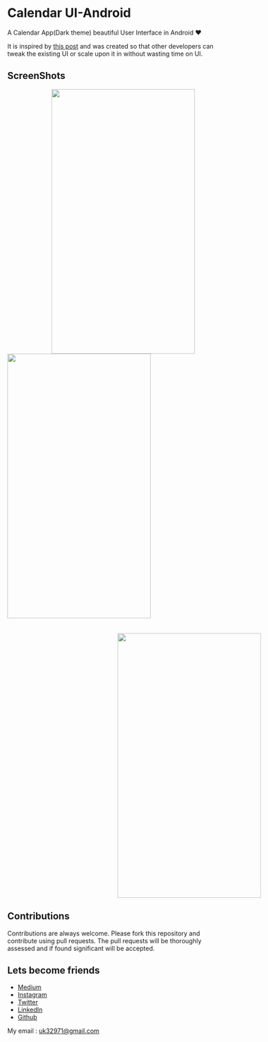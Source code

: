 # Calendar UI-Android

A Calendar App(Dark theme) beautiful User Interface in Android ❤️

It is inspired by [this post](https://www.instagram.com/p/BrvEsrknG2J/?utm_source=ig_web_options_share_sheet) and
was created so that other developers can tweak the existing UI or scale upon it in without wasting time on UI.


## ScreenShots

<img height=600 width=325 src="https://github.com/usman18/CalendarUI-Android/blob/master/ScreenShots/IMG_20190529_210214.JPG" hspace=100/><img height=600 width=325 src="https://github.com/usman18/CalendarUI-Android/blob/master/ScreenShots/IMG_20190529_210224.JPG"/> 
<br><br><br>
<img height=600 width=325 src="https://github.com/usman18/CalendarUI-Android/blob/master/ScreenShots/Cal.gif"
hspace="250"
/>


## Contributions
Contributions are always welcome. Please fork this repository and contribute using pull requests. The pull requests will be thoroughly assessed and if found significant will be accepted.

## Lets become friends
- [Medium](https://medium.com/@usman18)
- [Instagram](https://www.instagram.com/usman__khan18/)
- [Twitter](https://twitter.com/khan_usman_18)
- [LinkedIn](https://www.linkedin.com/in/usman-khan-7b04b1138)
- [Github](https://github.com/usman18)

My email : uk32971@gmail.com

